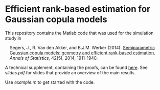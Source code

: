 # Efficient rank-based estimation for Gaussian copula models

This repository contains the Matlab code that was used for the simulation study in

<P STYLE="margin-left: 15px">
Segers, J., R. Van den Akker, and B.J.M. Werker (2014). 
<a href="https://arxiv.org/pdf/1306.6658.pdf">Semiparametric Gaussian copula models: geometry and efficient rank-based estimation.</a> <i>Annals of Statistics</i>, 42(5), 2014, 1911-1940.
</P>

A technical supplement, containing the proofs, can be found <a href="https://projecteuclid.org/download/suppdf_1/euclid.aos/1410440629">here</a>. See <i>slides.pdf</i> for slides that provide an overview of the main results. 

Use <i>example.m</i> to get started with the code.


